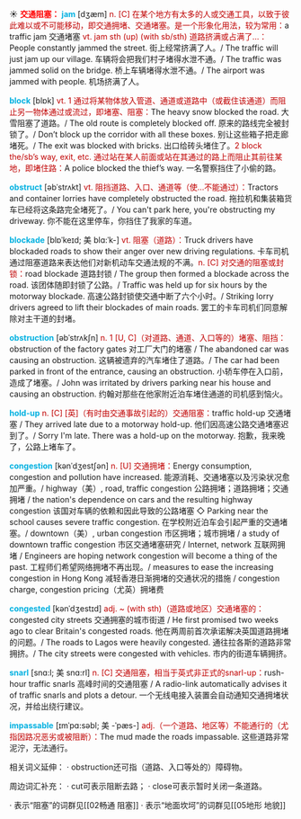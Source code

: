 ☀ <font color="red">**交通阻塞：**</font>
<font color="sky blue">**jam**</font> [dӡæm] 
<font color="#c00000">n. [C] 在某个地方有太多的人或交通工具，以致于彼此难以或不可能移动，即交通拥堵、交通堵塞。是一个形象化用法，较为常用：</font>a traffic jam 交通堵塞 <font color="#c00000">vt. jam sth (up) (with sb/sth) 道路挤满或占满了…：</font>People constantly jammed the street. 街上经常挤满了人。/ The traffic will just jam up our village. 车辆将会把我们村子堵得水泄不通。/ The traffic was jammed solid on the bridge. 桥上车辆堵得水泄不通。/ The airport was jammed with people. 机场挤满了人。

<font color="sky blue">**block**</font> [blɒk] 
<font color="#c00000">vt. 1 通过将某物体放入管道、通道或道路中（或截住该通道）而阻止另一物体通过或流过，即堵塞、阻塞：</font>The heavy snow blocked the road. 大雪阻塞了道路。/ The old route is completely blocked off. 原来的路线完全被封锁了。/ Don’t block up the corridor with all these boxes. 别让这些箱子把走廊堵死。/ The exit was blocked with bricks. 出口给砖头堵住了。<font color="#c00000">2 block the/sb’s way, exit, etc. 通过站在某人前面或站在其通过的路上而阻止其前往某地，即堵住路：</font>A police blocked the thief’s way. 一名警察挡住了小偷的路。

<font color="sky blue">**obstruct**</font> [əbˈstrʌkt] 
<font color="#c00000">vt. 阻挡道路、入口、通道等（使…不能通过）：</font>Tractors and container lorries have completely obstructed the road. 拖拉机和集装箱货车已经将这条路完全堵死了。/ You can't park here, you're obstructing my driveway. 你不能在这里停车，你挡住了我家的车道。
           
<font color="sky blue">**blockade**</font> [blɒˈkeɪd; 美 blɑ:ˈk-]
<font color="#c00000">vt. 阻塞（道路）：</font>Truck drivers have blockaded roads to show their anger over new driving regulations. 卡车司机通过阻塞道路来表达他们对新机动车交通法规的不满。<font color="#c00000">n. [C] 对交通的阻塞或封锁：</font>road blockade 道路封锁 / The group then formed a blockade across the road. 该团体随即封锁了公路。/ Traffic was held up for six hours by the motorway blockade. 高速公路封锁使交通中断了六个小时。/ Striking lorry drivers agreed to lift their blockades of main roads. 罢工的卡车司机们同意解除对主干道的封堵。
        
<font color="sky blue">**obstruction**</font> [əbˈstrʌkʃn]
<font color="#c00000">n. 1 [U, C]（对道路、通道、入口等的）堵塞、阻挡：</font>obstruction of the factory gates 对工厂大门的堵塞 / The abandoned car was causing an obstruction. 这辆被遗弃的汽车堵住了道路。/ The car had been parked in front of the entrance, causing an obstruction. 小轿车停在入口前，造成了堵塞。/ John was irritated by drivers parking near his house and causing an obstruction. 约翰对那些在他家附近泊车堵住通道的司机感到恼火。

<font color="sky blue">**hold-up**</font>
<font color="#c00000">n. [C] [英]（有时由交通事故引起的）交通阻塞：</font>traffic hold-up 交通堵塞 / They arrived late due to a motorway hold-up. 他们因高速公路交通堵塞迟到了。/ Sorry I'm late. There was a hold-up on the motorway. 抱歉，我来晚了，公路上堵车了。           

<font color="sky blue">**congestion**</font> [kənˈdʒestʃən]
<font color="#c00000">n. [U] 交通拥堵：</font>Energy consumption, congestion and pollution have increased. 能源消耗、交通堵塞以及污染状况愈加严重。/ highway（美）, road, traffic congestion 公路拥堵；道路拥堵；交通拥堵 / the nation's dependence on cars and the resulting highway congestion 该国对车辆的依赖和因此导致的公路堵塞 ◇ Parking near the school causes severe traffic congestion. 在学校附近泊车会引起严重的交通堵塞。/ downtown（美）, urban congestion 市区拥堵；城市拥堵 / a study of downtown traffic congestion 市区交通堵塞研究 / Internet, network 互联网拥堵 / Engineers are hoping network congestion will become a thing of the past. 工程师们希望网络拥堵不再出现。/ measures to ease the increasing congestion in Hong Kong 减轻香港日渐拥堵的交通状况的措施 / congestion charge, congestion pricing（尤英）拥堵费           
           
<font color="sky blue">**congested**</font> [kənˈdʒestɪd]
<font color="#c00000">adj. ~ (with sth)（道路或地区）交通堵塞的：</font>congested city streets 交通拥塞的城市街道 / He first promised two weeks ago to clear Britain's congested roads. 他在两周前首次承诺解决英国道路拥堵的问题。/ The roads to Lagos were heavily congested. 通往拉各斯的道路非常拥挤。/ The city streets were congested with vehicles. 市内的街道车辆拥挤。

<font color="sky blue">**snarl**</font> [snɑ:l; 美 snɑ:rl]
<font color="#c00000">n. [C] 交通阻塞，相当于英式非正式的snarl-up：</font>rush-hour traffic snarls 高峰时间的交通阻塞 / A radio-link automatically advises it of traffic snarls and plots a detour. 一个无线电接入装置会自动通知交通拥堵状况，并给出绕行建议。
         
<font color="sky blue">**impassable**</font> [ɪmˈpɑ:səbl; 美 -ˈpæs-]
<font color="#c00000">adj.（一个道路、地区等）不能通行的（尤指因路况恶劣或被阻断）：</font>The mud made the roads impassable. 这些道路非常泥泞，无法通行。

相关词义延伸：
· obstruction还可指（道路、入口等处的）障碍物。

周边词汇补充：
· cut可表示阻断去路；
· close可表示暂时关闭一条道路。

· 表示“阻塞”的词群见[[02畅通 阻塞]]
· 表示“地面坎坷”的词群见[[05地形 地貌]]

